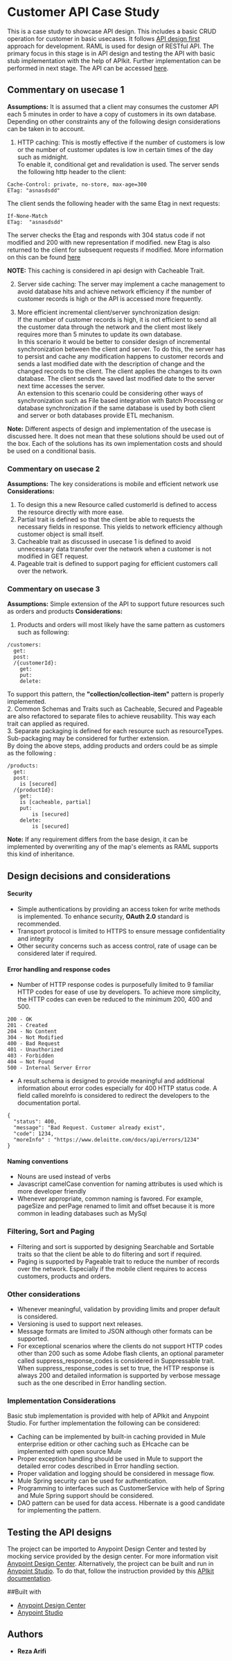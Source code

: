 # Customer API Case Study
This is a case study to showcase API design. This includes a basic CRUD operation for customer in basic usecases. It follows [API design first](https://dzone.com/articles/an-api-first-development-approach-1) approach for development. RAML is used for design of RESTful API. The primary focus in this stage is in API design and testing the API with basic stub implementation with the help of APIkit. Further implementation can be performed in next stage. The API can be accessed [here](/src/main/api).    

## Commentary on usecase 1
**Assumptions:** It is assumed that a client may consumes the customer API each 5 minutes in order to have a copy of customers in its own database.  Depending on other constraints any of the following design considerations can be taken in to account.

1. HTTP caching:
This is mostly effective if the number of customers is low or the number of customer updates is low  in certain times of the day such as midnight.   
To enable it, conditional get and revalidation is used. The server sends the following http header to the client:

```
Cache-Control: private, no-store, max-age=300 
ETag: "asnasdsdd"

```
The client sends the following header with the same Etag in next requests:

```
If-None-Match
ETag:  "asnasdsdd"
```
The server checks the Etag and responds with 304 status code if not modified and  200 with new representation if modified.  new Etag is also returned to the client for subsequent requests if modified. 
More information on this can be found [here](https://dennis-xlc.gitbooks.io/restful-java-with-jax-rs-2-0-2rd-edition/en/part1/chapter11/caching.html)

**NOTE:** This caching is considered in api design with Cacheable Trait.

2. Server side caching:
The server may implement a cache management to avoid database hits and achieve network efficiency if the number of customer records is high or the API is accessed more frequently.

3. More efficient incremental client/server synchronization design:   
If the number of customer records is high, it is not efficient to send all the customer data through the network and the client most likely requires more than 5 minutes to update its own database.    
In this scenario it would be better to consider design of incremental synchronization between the client and server. To do this, the server has to persist and cache any modification happens to customer records and sends a last modified date with the description of change and the changed records to the client. The client applies the changes to its own database. The client sends the saved last modified date to the server next time accesses the server.  
An extension to this scenario could be considering other ways of synchronization such as File based integration with Batch Processing or database synchronization if the same database is used by both client and server or both databases provide ETL mechanism.

**Note:** Different aspects of design and implementation of the usecase is discussed here. It does not mean that these solutions should be used out of the box. Each of the solutions has its own implementation costs and should be used on a conditional basis.

### Commentary on usecase 2
**Assumptions:** The key considerations is mobile and efficient network use  
**Considerations:**
1. To design this a new Resource called customerId is defined to access the resource directly with more ease. 
2. Partial trait is defined so that the client be able to requests the necessary fields in response. This yields to network efficiency although customer object is small itself. 
3. Cacheable trait as discussed in usecase 1 is defined to avoid unnecessary data transfer over the network when a customer is not modified in GET request.
4. Pageable trait is defined to support paging for efficient customers call over the network.

### Commentary on usecase 3
**Assumptions:** Simple extension of the API to support future resources such as orders and products
**Considerations:**
1. Products and orders will most likely have the same pattern as customers such as following:
```
/customers:
  get:
  post:
  /{customerId}:
    get:
    put:
    delete:

```
To support this pattern, the  **"collection/collection-item"** pattern is properly implemented.    
2. Common Schemas and Traits such as Cacheable, Secured and Pageable are also refactored to separate files to achieve reusability. This way each trait can applied as required.  
3. Separate packaging is defined for each resource such as resourceTypes. Sub-packaging may be considered for further extension.      
By doing the above steps, adding products and orders could be as simple as the following : 
```
/products:
  get:
  post:
  	is [secured]
  /{productId}:
    get:
	is [cacheable, partial]
    put:
    	is [secured]
    delete:
    	is [secured]
```
**Note:** If any requirement differs from the base design, it can be implemented by overwriting any of the map's elements as RAML supports this kind of inheritance. 

## Design decisions and considerations
#### Security
* Simple authentications by providing an access token for write methods is implemented. To enhance security, **OAuth 2.0** standard is recommended. 
* Transport protocol is limited to HTTPS to ensure message confidentiality and integrity
* Other security concerns such as access control, rate of usage can be considered later if required.

#### Error handling and response codes
* Number of HTTP response codes is purposefully limited to 9 familiar HTTP codes for ease of use by developers. To achieve more simplicity, the HTTP codes can even be reduced to the minimum 200, 400 and 500.
```
200 - OK
201 - Created
204 - No Content
304 - Not Modified
400 - Bad Request
401 - Unauthorized
403 - Forbidden
404 – Not Found
500 - Internal Server Error
```

* A result.schema is designed to provide meaningful and additional information about error codes especially for 400 HTTP status code. A field called moreInfo is considered to redirect the developers to the documentation portal.
```
{ 
  "status": 400,
  "message": "Bad Request. Customer already exist",             
  "code": 1234,
  "moreInfo" : "https://www.deloitte.com/docs/api/errors/1234"             
}
```

#### Naming conventions
* Nouns are used instead of verbs
* Javascript camelCase convention for naming attributes is used which is more developer friendly 
* Whenever appropriate, common naming  is favored. For example, pageSize and perPage renamed to limit and offset because it is more common in leading databases such as MySql 

### Filtering, Sort and Paging
* Filtering and sort is supported by designing Searchable and Sortable traits so that the client be able to do filtering and sort if required.
* Paging is supported by Pageable trait to reduce the number of records over the network. Especially if the mobile client requires to access customers, products and orders. 

### Other considerations
* Whenever meaningful, validation by providing limits and proper default is considered.
* Versioning is used to support next releases.
* Message formats are limited to JSON although other formats can be supported. 
* For exceptional scenarios where the clients do not support HTTP codes other than 200 such as some Adobe flash clients, an optional parameter called suppress_response_codes is considered in Suppressable trait. When suppress_response_codes is set to true, the HTTP response is always 200 and detailed information is supported by verbose message such as the one described in Error handling section.

### Implementation Considerations
Basic stub implementation is provided with help of APIkit and Anypoint Studio. For further implementation the following can be considered:  
* Caching can be implemented by built-in caching provided in Mule enterprise edition or other caching such as EHcache can be implemented with open source Mule
* Proper exception handling should be used in Mule to support the detailed error codes described in Error handling section. 
* Proper validation and logging should be considered in message flow.
* Mule Spring security can be used for authentication.  
* Programming to interfaces such as CustomerService with help of Spring and Mule Spring support should be considered.
* DAO pattern can be used for data access. Hibernate is a good candidate for implementing the pattern.

## Testing the API designs
The project can be imported to Anypoint Design Center and tested by mocking service provided by the design center. For more information visit [Anypoint Design Center](https://www.mulesoft.com/platform/anypoint-design-center). 
Alternatively, the project can be built and run in [Anypoint Studio](https://www.mulesoft.com/platform/studio). To do that, follow the instruction provided by this [APIkit documentation](https://docs.mulesoft.com/apikit/).

##Built with
* [Anypoint Design Center](https://www.mulesoft.com/platform/anypoint-design-center)
* [Anypoint Studio](https://www.mulesoft.com/platform/studio)

## Authors

* **Reza Arifi** 

	

